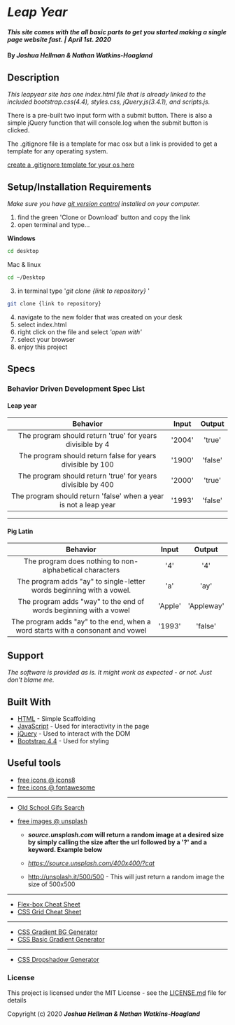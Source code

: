 # _Leap Year_

#### _This site comes with the all basic parts to get you started making a single page website fast. | April 1st. 2020_

#### By _**Joshua Hellman & Nathan Watkins-Hoagland**_

## Description

_This leapyear site has one index.html file that is already linked to the included bootstrap.css(4.4), styles.css, jQuery.js(3.4.1), and scripts.js._

There is a pre-built two input form with a submit button. There is also a simple jQuery function that will console.log when the submit button is clicked.

The .gitignore file is a template for mac osx but a link is provided to get a template for any operating system.

[create a .gitignore template for your os here](https://www.gitignore.io/)

## Setup/Installation Requirements

_Make sure you have [git version control](https://git-scm.com/downloads) installed on your computer._

1. find the green 'Clone or Download' button and copy the link
2. open terminal and type...

**Windows**

```sh
cd desktop
```

Mac & linux

```sh
cd ~/Desktop
```

3.  in terminal type '_git clone {link to repository}_ '

```sh
git clone {link to repository}
```

4. navigate to the new folder that was created on your desk
5. select index.html
6. right click on the file and select _'open with'_
7. select your browser
8. enjoy this project

## Specs

### Behavior Driven Development Spec List
#### Leap year
|                          Behavior                          | Input  | Output  |
| :--------------------------------------------------------: | :----: | :-----: |
| The program should return 'true' for years divisible by 4  | '2004' | 'true'  |
| The program should return false for years divisible by 100 | '1900' | 'false' |  
| The program should return 'true' for years divisible by 400 | '2000' | 'true' |
| The program should return 'false' when a year is not a leap year | '1993' | 'false' |
---
#### Pig Latin 
|                          Behavior                          | Input  | Output  |
| :--------------------------------------------------------: | :----: | :-----: |
| The program does nothing to non-alphabetical characters | '4' | '4'  |
| The program adds "ay" to single-letter words beginning with a vowel. | 'a' | 'ay' |  
| The program adds "way" to the end of words beginning with a vowel | 'Apple' | 'Appleway' |
| The program adds "ay" to the end, when a word starts with a consonant and vowel | '1993' | 'false' |


## Support

_The software is provided as is. It might work as expected - or not. Just don't blame me._

## Built With

- [HTML](https://developer.mozilla.org/en-US/docs/Web/HTML) - Simple Scaffolding
- [JavaScript](https://developer.mozilla.org/en-US/docs/Web/JavaScript) - Used for interactivity in the page
- [jQuery](https://jquery.com/) - Used to interact with the DOM
- [Bootstrap 4.4](https://getbootstrap.com/) - Used for styling

## Useful tools

- [free icons @ icons8](https://icons8.com/)
- [free icons @ fontawesome](https://fontawesome.com/)

---

- [Old School Gifs Search](https://gifcities.org/)
- [free images @ unsplash](https://unsplash.com/)

  - **_source.unsplash.com_ will return a random image at a desired size by simply calling the size after the url followed by a '?' and a keyword. Example below**

  - _https://source.unsplash.com/400x400/?cat_
  - http://unsplash.it/500/500 - This will just return a random image the size of 500x500

---

- [Flex-box Cheat Sheet](http://yoksel.github.io/flex-cheatsheet/)
- [CSS Grid Cheat Sheet](http://grid.malven.co/)

---

- [CSS Gradient BG Generator](https://mycolor.space/gradient)
- [CSS Basic Gradient Generator](https://cssgradient.io/)

---

- [CSS Dropshadow Generator](https://cssgenerator.org/box-shadow-css-generator.html)

### License

This project is licensed under the MIT License - see the [LICENSE.md](LICENSE.md) file for details

Copyright (c) 2020 **_Joshua Hellman & Nathan Watkins-Hoagland_**
